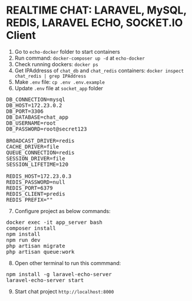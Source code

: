 # REALTIME CHAT: LARAVEL, MySQL, REDIS, LARAVEL ECHO, SOCKET.IO Client

1) Go to `echo-docker` folder to start containers
2) Run command: `docker-composer up -d` at `echo-docker`
3) Check running dockers: `docker ps`
4) Get IPAddresss of `chat_db` and `chat_redis` containers: `docker inspect chat_redis | grep IPAddress`
5) Make `.env` file: `cp .env .env.example`
6) Update `.env` file at `socket_app` folder
<pre>
DB_CONNECTION=mysql
DB_HOST=172.23.0.2
DB_PORT=3306
DB_DATABASE=chat_app
DB_USERNAME=root
DB_PASSWORD=root@secret123

BROADCAST_DRIVER=redis
CACHE_DRIVER=file
QUEUE_CONNECTION=redis
SESSION_DRIVER=file
SESSION_LIFETIME=120

REDIS_HOST=172.23.0.3
REDIS_PASSWORD=null
REDIS_PORT=6379
REDIS_CLIENT=predis
REDIS_PREFIX=""
</pre>
7) Configure project as below commands:
<pre>
docker exec -it app_server bash
composer install
npm install
npm run dev
php artisan migrate
php artisan queue:work
</pre>
8) Open other terminal to run this commmand:
<pre>
npm install -g laravel-echo-server
laravel-echo-server start
</pre>
9) Start chat project `http://localhost:8000`
